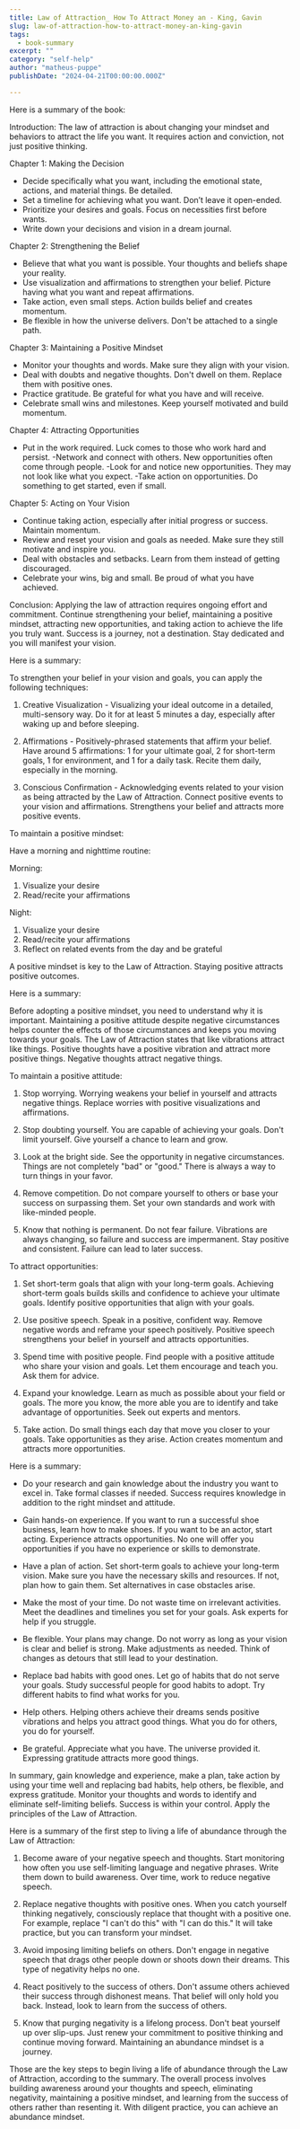 ```yaml
---
title: Law of Attraction_ How To Attract Money an - King, Gavin
slug: law-of-attraction-how-to-attract-money-an-king-gavin
tags: 
  - book-summary
excerpt: ""
category: "self-help"
author: "matheus-puppe"
publishDate: "2024-04-21T00:00:00.000Z"

---
```



 Here is a summary of the book:

Introduction: The law of attraction is about changing your mindset and behaviors to attract the life you want. It requires action and conviction, not just positive thinking. 

Chapter 1: Making the Decision
- Decide specifically what you want, including the emotional state, actions, and material things. Be detailed.
- Set a timeline for achieving what you want. Don’t leave it open-ended. 
- Prioritize your desires and goals. Focus on necessities first before wants.
- Write down your decisions and vision in a dream journal.

Chapter 2: Strengthening the Belief
- Believe that what you want is possible. Your thoughts and beliefs shape your reality.
- Use visualization and affirmations to strengthen your belief. Picture having what you want and repeat affirmations.
- Take action, even small steps. Action builds belief and creates momentum. 
- Be flexible in how the universe delivers. Don't be attached to a single path.

Chapter 3: Maintaining a Positive Mindset
- Monitor your thoughts and words. Make sure they align with your vision.
- Deal with doubts and negative thoughts. Don't dwell on them. Replace them with positive ones.
- Practice gratitude. Be grateful for what you have and will receive. 
- Celebrate small wins and milestones. Keep yourself motivated and build momentum.

Chapter 4: Attracting Opportunities 
- Put in the work required. Luck comes to those who work hard and persist. 
-Network and connect with others. New opportunities often come through people.
-Look for and notice new opportunities. They may not look like what you expect.
-Take action on opportunities. Do something to get started, even if small.

Chapter 5: Acting on Your Vision
- Continue taking action, especially after initial progress or success. Maintain momentum.
- Review and reset your vision and goals as needed. Make sure they still motivate and inspire you.
- Deal with obstacles and setbacks. Learn from them instead of getting discouraged.
- Celebrate your wins, big and small. Be proud of what you have achieved.

Conclusion: Applying the law of attraction requires ongoing effort and commitment. Continue strengthening your belief, maintaining a positive mindset, attracting new opportunities, and taking action to achieve the life you truly want. Success is a journey, not a destination. Stay dedicated and you will manifest your vision.

 Here is a summary:

To strengthen your belief in your vision and goals, you can apply the following techniques:

1. Creative Visualization - Visualizing your ideal outcome in a detailed, multi-sensory way. Do it for at least 5 minutes a day, especially after waking up and before sleeping. 

2. Affirmations - Positively-phrased statements that affirm your belief. Have around 5 affirmations: 1 for your ultimate goal, 2 for short-term goals, 1 for environment, and 1 for a daily task. Recite them daily, especially in the morning. 

3. Conscious Confirmation - Acknowledging events related to your vision as being attracted by the Law of Attraction. Connect positive events to your vision and affirmations. Strengthens your belief and attracts more positive events.

To maintain a positive mindset:

Have a morning and nighttime routine:

Morning:
1. Visualize your desire 
2. Read/recite your affirmations

Night:
1. Visualize your desire
2. Read/recite your affirmations
3. Reflect on related events from the day and be grateful

A positive mindset is key to the Law of Attraction. Staying positive attracts positive outcomes.

 Here is a summary:

Before adopting a positive mindset, you need to understand why it is important. Maintaining a positive attitude despite negative circumstances helps counter the effects of those circumstances and keeps you moving towards your goals. The Law of Attraction states that like vibrations attract like things. Positive thoughts have a positive vibration and attract more positive things. Negative thoughts attract negative things. 

To maintain a positive attitude:

1. Stop worrying. Worrying weakens your belief in yourself and attracts negative things. Replace worries with positive visualizations and affirmations.

2. Stop doubting yourself. You are capable of achieving your goals. Don't limit yourself. Give yourself a chance to learn and grow. 

3. Look at the bright side. See the opportunity in negative circumstances. Things are not completely "bad" or "good." There is always a way to turn things in your favor.

4. Remove competition. Do not compare yourself to others or base your success on surpassing them. Set your own standards and work with like-minded people. 

5. Know that nothing is permanent. Do not fear failure. Vibrations are always changing, so failure and success are impermanent. Stay positive and consistent. Failure can lead to later success.

To attract opportunities:

1. Set short-term goals that align with your long-term goals. Achieving short-term goals builds skills and confidence to achieve your ultimate goals. Identify positive opportunities that align with your goals.

2. Use positive speech. Speak in a positive, confident way. Remove negative words and reframe your speech positively. Positive speech strengthens your belief in yourself and attracts opportunities.  

3. Spend time with positive people. Find people with a positive attitude who share your vision and goals. Let them encourage and teach you. Ask them for advice. 

4. Expand your knowledge. Learn as much as possible about your field or goals. The more you know, the more able you are to identify and take advantage of opportunities. Seek out experts and mentors.

5. Take action. Do small things each day that move you closer to your goals. Take opportunities as they arise. Action creates momentum and attracts more opportunities.

 Here is a summary:

- Do your research and gain knowledge about the industry you want to excel in. Take formal classes if needed. Success requires knowledge in addition to the right mindset and attitude. 

- Gain hands-on experience. If you want to run a successful shoe business, learn how to make shoes. If you want to be an actor, start acting. Experience attracts opportunities. No one will offer you opportunities if you have no experience or skills to demonstrate.

- Have a plan of action. Set short-term goals to achieve your long-term vision. Make sure you have the necessary skills and resources. If not, plan how to gain them. Set alternatives in case obstacles arise. 

- Make the most of your time. Do not waste time on irrelevant activities. Meet the deadlines and timelines you set for your goals. Ask experts for help if you struggle. 

- Be flexible. Your plans may change. Do not worry as long as your vision is clear and belief is strong. Make adjustments as needed. Think of changes as detours that still lead to your destination.

- Replace bad habits with good ones. Let go of habits that do not serve your goals. Study successful people for good habits to adopt. Try different habits to find what works for you.

- Help others. Helping others achieve their dreams sends positive vibrations and helps you attract good things. What you do for others, you do for yourself. 

- Be grateful. Appreciate what you have. The universe provided it. Expressing gratitude attracts more good things.

In summary, gain knowledge and experience, make a plan, take action by using your time well and replacing bad habits, help others, be flexible, and express gratitude. Monitor your thoughts and words to identify and eliminate self-limiting beliefs. Success is within your control. Apply the principles of the Law of Attraction.

 Here is a summary of the first step to living a life of abundance through the Law of Attraction:

1. Become aware of your negative speech and thoughts. Start monitoring how often you use self-limiting language and negative phrases. Write them down to build awareness. Over time, work to reduce negative speech.

2. Replace negative thoughts with positive ones. When you catch yourself thinking negatively, consciously replace that thought with a positive one. For example, replace "I can't do this" with "I can do this." It will take practice, but you can transform your mindset.

3. Avoid imposing limiting beliefs on others. Don't engage in negative speech that drags other people down or shoots down their dreams. This type of negativity helps no one. 

4. React positively to the success of others. Don't assume others achieved their success through dishonest means. That belief will only hold you back. Instead, look to learn from the success of others. 

5. Know that purging negativity is a lifelong process. Don't beat yourself up over slip-ups. Just renew your commitment to positive thinking and continue moving forward. Maintaining an abundance mindset is a journey.

Those are the key steps to begin living a life of abundance through the Law of Attraction, according to the summary. The overall process involves building awareness around your thoughts and speech, eliminating negativity, maintaining a positive mindset, and learning from the success of others rather than resenting it. With diligent practice, you can achieve an abundance mindset.